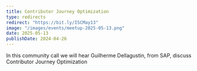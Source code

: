 ```yaml
---
title: Contributor Journey Optimization
type: redirects
redirect: "https://bit.ly/ISCMay13"
image: "/images/events/meetup-2025-05-13.png"
date: 2025-05-13
publishDate: 2024-04-26
---
```


In this community call we will hear Guilherme Dellagustin, from SAP, discuss Contributor Journey Optimization